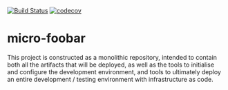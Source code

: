 [![Build Status](https://travis-ci.com/alphafoobar/micro-foobar.svg?token=podzVPssSATxhs9wz2Q7&branch=master)](https://travis-ci.com/alphafoobar/micro-foobar) [![codecov](https://codecov.io/gh/alphafoobar/micro-foobar/branch/master/graph/badge.svg?token=2UsZzL66No)](https://codecov.io/gh/alphafoobar/micro-foobar)


# micro-foobar

This project is constructed as a monolithic repository, intended to contain both
all the artifacts that will be deployed, as well as the tools to initialise and configure the
development environment, and tools to ultimately deploy an entire development / testing environment
with infrastructure as code.
